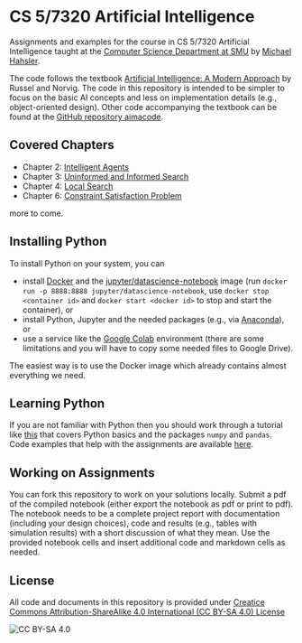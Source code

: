 <!-- #region -->
# CS 5/7320 Artificial Intelligence

Assignments and examples for the course in CS 5/7320 Artificial Intelligence taught at the 
[Computer Science Department at SMU](https://www.smu.edu/Lyle/Academics/Departments/CS) by [Michael Hahsler](https://michael.hahsler.net/). 

The code follows the textbook [Artificial Intelligence: A Modern Approach](http://aima.cs.berkeley.edu/) by Russel and Norvig. The code in this repository is intended to be simpler to focus on the basic AI concepts and less on implementation details (e.g., object-oriented design).
Other code accompanying the textbook can be found at the [GitHub repository aimacode](https://github.com/aimacode).  

## Covered Chapters

* Chapter 2: [Intelligent Agents](Agents)
* Chapter 3: [Uninformed and Informed Search](tree/master/Search)
* Chapter 4: [Local Search](tree/master/Local%20Search)
* Chapter 6: [Constraint Satisfaction Problem](tree/master/CSP)

more to come.


## Installing Python

To install Python on your system, you can 
* install [Docker](https://docs.docker.com/get-docker/) and the [jupyter/datascience-notebook](https://hub.docker.com/r/jupyter/datascience-notebook) image (run `docker run -p 8888:8888 jupyter/datascience-notebook`, use `docker stop <container id>` and `docker start <docker id>` to stop and start the container), or 
* install Python, Jupyter and the needed packages (e.g., via [Anaconda](https://www.anaconda.com/)), or
* use a service like the [Google Colab](https://colab.research.google.com/github/mhahsler/CS7320-AI/blob/master/) environment (there are some limitations and you will have to copy some needed files to Google Drive). 

The easiest way is to use the Docker image which already contains almost everything we need.

## Learning Python

If you are not familiar with Python then you should work through a tutorial like [this](https://www.w3schools.com/python/default.asp) that covers Python basics and the packages `numpy` and `pandas`. Code examples that help with the assignments are available [here](tree/master/Python%20Code%20Examples).

## Working on Assignments

You can fork this repository to work on your solutions locally. 
Submit a pdf of the compiled notebook (either export the notebook as pdf or print to pdf). The notebook needs to be a complete project report with documentation (including your design choices), code and results (e.g., tables with simulation results) with a short discussion of what they mean. Use the provided notebook cells and insert additional code and markdown cells as needed.

## License
All code and documents in this repository is provided under [Creatice Commons Attribution-ShareAlike 4.0 International (CC BY-SA 4.0) License](https://creativecommons.org/licenses/by-sa/4.0/)

![CC BY-SA 4.0](https://licensebuttons.net/l/by-sa/3.0/88x31.png)
<!-- #endregion -->

```python

```
